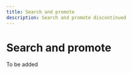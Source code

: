 ```yaml
---
title: Search and promote
description: Search and promote discontinued
---
```

# Search and promote

To be added
